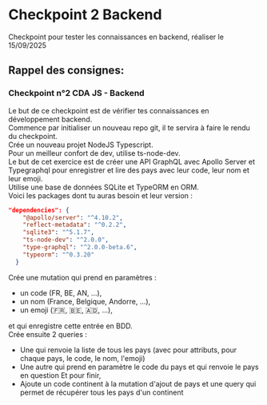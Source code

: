 # Checkpoint 2 Backend
Checkpoint pour tester les connaissances en backend, réaliser le 15/09/2025
## Rappel des consignes:
### Checkpoint n°2 CDA JS - Backend
Le but de ce checkpoint est de vérifier tes connaissances en développement backend.  
Commence par initialiser un nouveau repo git, il te servira à faire le rendu du checkpoint.  
Crée un nouveau projet NodeJS Typescript.  
Pour un meilleur confort de dev, utilise ts-node-dev.  
Le but de cet exercice est de créer une API GraphQL avec Apollo Server et Typegraphql pour enregistrer et lire des pays avec leur code, leur nom et leur emoji.  
Utilise une base de données SQLite et TypeORM en ORM.  
Voici les packages dont tu auras besoin et leur version :
```json
"dependencies": {
    "@apollo/server": "^4.10.2",
    "reflect-metadata": "^0.2.2",
    "sqlite3": "^5.1.7",
    "ts-node-dev": "^2.0.0",
    "type-graphql": "^2.0.0-beta.6",
    "typeorm": "^0.3.20"
  }
```
Crée une mutation qui prend en paramètres :
- un code (FR, BE, AN, ...),
- un nom (France, Belgique, Andorre, ...),
- un emoji (🇫🇷, 🇧🇪, 🇦🇩, ...),  

et qui enregistre cette entrée en BDD.  
Crée ensuite 2 queries :
- Une qui renvoie la liste de tous les pays (avec pour attributs, pour chaque pays, le code, le nom, l'emoji)
- Une autre qui prend en paramètre le code du pays et qui renvoie le pays en question
Et pour finir,
- Ajoute un code continent à la mutation d'ajout de pays et une query qui permet de récupérer tous les pays d'un continent

